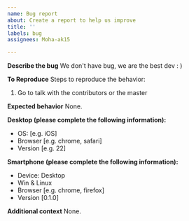 ```yaml
---
name: Bug report
about: Create a report to help us improve
title: ''
labels: bug
assignees: Moha-ak15

---
```


**Describe the bug**
We don't have bug, we are the best dev : )

**To Reproduce**
Steps to reproduce the behavior:
1. Go to talk with the contributors or the master

**Expected behavior**
None.

**Desktop (please complete the following information):**
 - OS: [e.g. iOS]
 - Browser [e.g. chrome, safari]
 - Version [e.g. 22]

**Smartphone (please complete the following information):**
 - Device: Desktop
 - Win & Linux
 - Browser [e.g. chrome, firefox]
 - Version [0.1.0]

**Additional context**
None.
